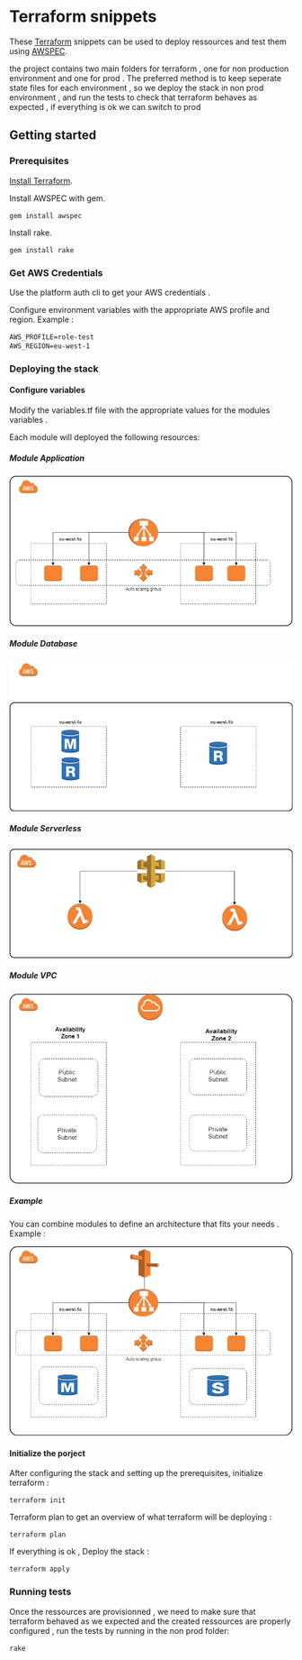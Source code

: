 # Terraform snippets
These [Terraform](https://terraform.io) snippets can be used to deploy ressources and test them using [AWSPEC](https://github.com/k1LoW/awspec).

the project contains two main folders for terraform , one for non production environment and one for prod .
The preferred method is to keep seperate state files for each environment , so we deploy the stack in non prod environment , and run the tests to check that terraform behaves as expected , if everything is ok we can switch to prod



## Getting started

### Prerequisites
[Install Terraform](https://www.terraform.io/intro/getting-started/install.html).

Install AWSPEC with gem.
```
gem install awspec
```
Install rake.
```
gem install rake
```
### Get AWS Credentials
Use the platform auth cli to get your AWS credentials .

Configure environment variables with the appropriate AWS profile and region. Example :
```
AWS_PROFILE=role-test
AWS_REGION=eu-west-1
```
### Deploying the stack

#### Configure variables
Modify the variables.tf file with the appropriate values for the modules variables .

Each module will deployed the following resources:
##### Module Application
![diagram](doc/autoscaling.jpg)

##### Module Database
![diagram](doc/database.jpg)

##### Module Serverless
![diagram](doc/lambda.jpg)

##### Module VPC
![diagram](doc/vpc.jpg)
##### Example
You can combine modules to define an architecture that fits your needs . Example :

![diagram](doc/example.jpg)
#### Initialize the porject
After configuring the stack and setting up the prerequisites, initialize terraform :
```
terraform init
```

Terraform plan to get an overview of what terraform will be deploying :
```
terraform plan
```
If everything is ok , Deploy the stack :
```
terraform apply
```

### Running tests

Once the ressources are provisionned , we need to make sure that terraform behaved as we expected and the created ressources are properly configured , run the tests by running in the non prod folder:
```
rake
```
